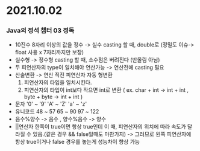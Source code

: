 # 2021.10.02

### Java의 정석 챕터 03 정독

- 10진수 8자리 이상의 값을 정수 -> 실수 casting 할 때, double로 (정밀도 이슈-> float 사용 x 7자리까지만 보장)
- 실수형 -> 정수형 casting 할 때, 소수점은 버려진다 (반올림 아님)
- 두 피연산자의 type이 일치해야 연산가능 -> 연산전에 casting 필요
- 산술변환 -> 연산 직전 피연산자 자동 형변환
  1. 피연산자의 타입을 일치시킨다.
  2. 피연산자의 타입이 int보다 작으면 int로 변환 ( ex. char + int -> int + int , byte + byte -> int + int )
- 문자    '0' ~ '9'    'A' ~ 'Z'    'a' ~ 'z' 
- 유니코드 48 ~ 57      65 ~ 90      97 ~ 122
- 음수%양수 -> 음수 , 양수%음수 -> 양수
- ||연산자 한쪽이 true이면 항상 true인데 이 때, 피연산자의 위치에 따라 속도가 달라질 수 있음.(같은 경우 && false일때도 마찬가지)
  -> 그러므로 왼쪽 피연산자에 항상 true이거나 false 경우를 놓는게 성능차이 향상 가능
